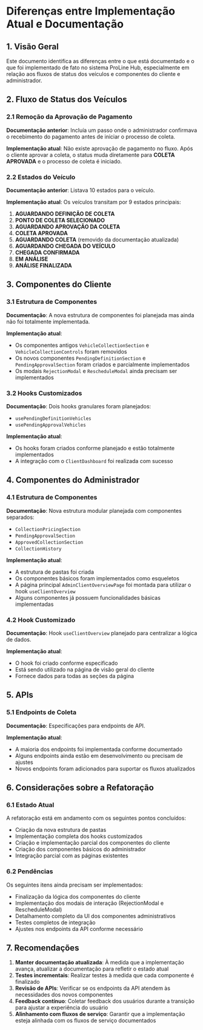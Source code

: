 # Diferenças entre Implementação Atual e Documentação

## 1. Visão Geral

Este documento identifica as diferenças entre o que está documentado e o que foi implementado de fato no sistema ProLine Hub, especialmente em relação aos fluxos de status dos veículos e componentes do cliente e administrador.

## 2. Fluxo de Status dos Veículos

### 2.1 Remoção da Aprovação de Pagamento

**Documentação anterior**: Incluía um passo onde o administrador confirmava o recebimento do pagamento antes de iniciar o processo de coleta.

**Implementação atual**: Não existe aprovação de pagamento no fluxo. Após o cliente aprovar a coleta, o status muda diretamente para **COLETA APROVADA** e o processo de coleta é iniciado.

### 2.2 Estados do Veículo

**Documentação anterior**: Listava 10 estados para o veículo.

**Implementação atual**: Os veículos transitam por 9 estados principais:
1. **AGUARDANDO DEFINIÇÃO DE COLETA**
2. **PONTO DE COLETA SELECIONADO**
3. **AGUARDANDO APROVAÇÃO DA COLETA**
4. **COLETA APROVADA**
5. **AGUARDANDO COLETA** (removido da documentação atualizada)
6. **AGUARDANDO CHEGADA DO VEÍCULO**
7. **CHEGADA CONFIRMADA**
8. **EM ANÁLISE**
9. **ANÁLISE FINALIZADA**

## 3. Componentes do Cliente

### 3.1 Estrutura de Componentes

**Documentação**: A nova estrutura de componentes foi planejada mas ainda não foi totalmente implementada.

**Implementação atual**: 
- Os componentes antigos `VehicleCollectionSection` e `VehicleCollectionControls` foram removidos
- Os novos componentes `PendingDefinitionSection` e `PendingApprovalSection` foram criados e parcialmente implementados
- Os modais `RejectionModal` e `RescheduleModal` ainda precisam ser implementados

### 3.2 Hooks Customizados

**Documentação**: Dois hooks granulares foram planejados:
- `usePendingDefinitionVehicles`
- `usePendingApprovalVehicles`

**Implementação atual**:
- Os hooks foram criados conforme planejado e estão totalmente implementados
- A integração com o `ClientDashboard` foi realizada com sucesso

## 4. Componentes do Administrador

### 4.1 Estrutura de Componentes

**Documentação**: Nova estrutura modular planejada com componentes separados:
- `CollectionPricingSection`
- `PendingApprovalSection`
- `ApprovedCollectionSection`
- `CollectionHistory`

**Implementação atual**:
- A estrutura de pastas foi criada
- Os componentes básicos foram implementados como esqueletos
- A página principal `AdminClientOverviewPage` foi montada para utilizar o hook `useClientOverview`
- Alguns componentes já possuem funcionalidades básicas implementadas

### 4.2 Hook Customizado

**Documentação**: Hook `useClientOverview` planejado para centralizar a lógica de dados.

**Implementação atual**:
- O hook foi criado conforme especificado
- Está sendo utilizado na página de visão geral do cliente
- Fornece dados para todas as seções da página

## 5. APIs

### 5.1 Endpoints de Coleta

**Documentação**: Especificações para endpoints de API.

**Implementação atual**:
- A maioria dos endpoints foi implementada conforme documentado
- Alguns endpoints ainda estão em desenvolvimento ou precisam de ajustes
- Novos endpoints foram adicionados para suportar os fluxos atualizados

## 6. Considerações sobre a Refatoração

### 6.1 Estado Atual

A refatoração está em andamento com os seguintes pontos concluídos:
- Criação da nova estrutura de pastas
- Implementação completa dos hooks customizados
- Criação e implementação parcial dos componentes do cliente
- Criação dos componentes básicos do administrador
- Integração parcial com as páginas existentes

### 6.2 Pendências

Os seguintes itens ainda precisam ser implementados:
- Finalização da lógica dos componentes do cliente
- Implementação dos modais de interação (RejectionModal e RescheduleModal)
- Detalhamento completo da UI dos componentes administrativos
- Testes completos de integração
- Ajustes nos endpoints da API conforme necessário

## 7. Recomendações

1. **Manter documentação atualizada**: À medida que a implementação avança, atualizar a documentação para refletir o estado atual
2. **Testes incrementais**: Realizar testes à medida que cada componente é finalizado
3. **Revisão de APIs**: Verificar se os endpoints da API atendem às necessidades dos novos componentes
4. **Feedback contínuo**: Coletar feedback dos usuários durante a transição para ajustar a experiência do usuário
5. **Alinhamento com fluxos de serviço**: Garantir que a implementação esteja alinhada com os fluxos de serviço documentados